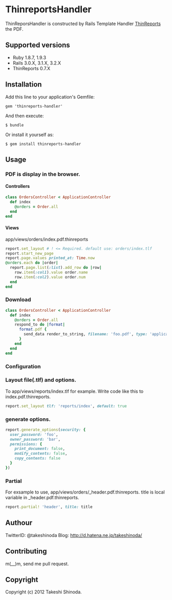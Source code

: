 # ThinreportsHandler
ThinReporsHandler is constructed by Rails Template Handler [ThinReports](http://www.thinreports.org/ "ThinReposts") the PDF.

## Supported versions

* Ruby 1.8.7, 1.9.3
* Rails 3.0.X, 3.1.X, 3.2.X
* ThinReports 0.7.X

## Installation

Add this line to your application's Gemfile:

    gem 'thinreports-handler'

And then execute:

    $ bundle

Or install it yourself as:

    $ gem install thinreports-handler

## Usage

### PDF is display in the browser.

#### Controllers
``` ruby
class OrdersController < ApplicationController
  def index
    @orders = Order.all
  end
end
```

#### Views

app/views/orders/index.pdf.thinreports 

``` ruby
report.set_layout # ! <= Required. default use: orders/index.tlf
report.start_new_page
report.page.values printed_at: Time.now
@orders.each do |order|
  report.page.list(:list).add_row do |row|
    row.item(:col1).value order.name
    row.item(:col2).value order.num
  end
end
```

### Download

``` ruby
class OrdersController < ApplicationController
  def index
    @orders = Order.all
    respond_to do |format|
      format.pdf { 
        send_data render_to_string, filename: 'foo.pdf', type: 'application/pdf', disposition: 'attachment'
      }
    end
  end
end
```

### Configuration 

### Layout file(.tlf) and options.

To app/views/reports/index.tlf for example. 
Write code like this to index.pdf.thinreports.

``` ruby
report.set_layout tlf: 'reports/index', default: true
```

### generate options.
``` ruby
report.generate_options(security: { 
  user_password: 'foo',
  owner_password: 'bar',
  permissions: { 
    print_document: false,
    modify_contents: false,
    copy_contents: false 
  }
})
```

### Partial

For exsample to use, app/views/orders/_header.pdf.thinreports.
title is local variable in _header.pdf.thinreports.

``` ruby
report.partial! 'header', title: title
```

## Authour

TwitterID: @takeshinoda
Blog: http://d.hatena.ne.jp/takeshinoda/

## Contributing

m(__)m, send me pull request.

## Copyright

Copyright (c) 2012 Takeshi Shinoda.

